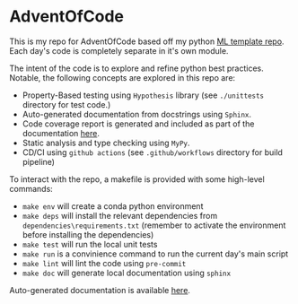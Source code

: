 # AdventOfCode
This is my repo for AdventOfCode based off my python [ML template repo](https://github.com/Philliams/ml_template). Each day's code is completely separate in it's own module.

The intent of the code is to explore and refine python best practices. Notable, the following concepts are explored in this repo are:
* Property-Based testing using `Hypothesis` library (see `./unittests` directory for test code.)
* Auto-generated documentation from docstrings using `Sphinx`.
* Code coverage report is generated and included as part of the documentation [here](https://philliams.github.io/AdventOfCode/#code-coverage).
* Static analysis and type checking using `MyPy`.
* CD/CI using `github actions` (see `.github/workflows` directory for build pipeline)


To interact with the repo, a makefile is provided with some high-level commands:
* `make env` will create a conda python environment
* `make deps` will install the relevant dependencies from `dependencies\requirements.txt` (remember to activate the environment before installing the dependencies)
* `make test` will run the local unit tests
* `make run` is a convinience command to run the current day's main script
* `make lint` will lint the code using `pre-commit`
* `make doc` will generate local documentation using `sphinx`

Auto-generated documentation is available [here](https://philliams.github.io/AdventOfCode/).